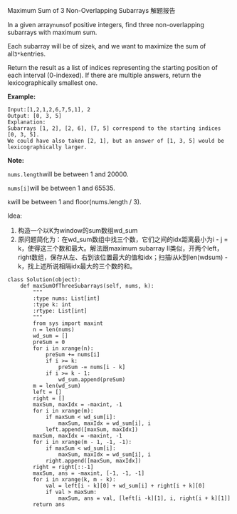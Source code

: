 Maximum Sum of 3 Non-Overlapping Subarrays 解题报告

In a given array`nums`of positive integers, find three non-overlapping subarrays with maximum sum.

Each subarray will be of size`k`, and we want to maximize the sum of all`3*k`entries.

Return the result as a list of indices representing the starting position of each interval \(0-indexed\). If there are multiple answers, return the lexicographically smallest one.

**Example:**

```
Input:[1,2,1,2,6,7,5,1], 2
Output: [0, 3, 5]
Explanation:
Subarrays [1, 2], [2, 6], [7, 5] correspond to the starting indices [0, 3, 5].
We could have also taken [2, 1], but an answer of [1, 3, 5] would be lexicographically larger.
```

**Note:**

`nums.length`will be between 1 and 20000.

`nums[i]`will be between 1 and 65535.

`k`will be between 1 and floor\(nums.length / 3\).

Idea:

1. 构造一个以K为window的sum数组wd\_sum
2. 原问题简化为：在wd\_sum数组中找三个数，它们之间的idx距离最小为i - j = k，使得这三个数和最大。解法跟maximum subarray II类似，开两个left，right数组，保存从左、右到该位置最大的值和idx；扫描i从k到len\(wdsum\) - k，找上述所说相隔idx最大的三个数的和。

```
class Solution(object):
    def maxSumOfThreeSubarrays(self, nums, k):
        """
        :type nums: List[int]
        :type k: int
        :rtype: List[int]
        """
        from sys import maxint
        n = len(nums)
        wd_sum = []
        preSum = 0
        for i in xrange(n):
            preSum += nums[i]
            if i >= k:
                preSum -= nums[i - k]
            if i >= k - 1:
                wd_sum.append(preSum)
        m = len(wd_sum)
        left = []
        right = []
        maxSum, maxIdx = -maxint, -1
        for i in xrange(m):
            if maxSum < wd_sum[i]:
                maxSum, maxIdx = wd_sum[i], i
            left.append([maxSum, maxIdx])
        maxSum, maxIdx = -maxint, -1
        for i in xrange(m - 1, -1, -1):
            if maxSum < wd_sum[i]:
                maxSum, maxIdx = wd_sum[i], i
            right.append([maxSum, maxIdx])
        right = right[::-1]
        maxSum, ans = -maxint, [-1, -1, -1]
        for i in xrange(k, m - k):
            val = left[i - k][0] + wd_sum[i] + right[i + k][0]
            if val > maxSum:
                maxSum, ans = val, [left[i -k][1], i, right[i + k][1]]
        return ans
```



